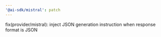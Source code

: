 ```yaml
---
'@ai-sdk/mistral': patch
---
```


fix(provider/mistral): inject JSON generation instruction when response format is JSON
